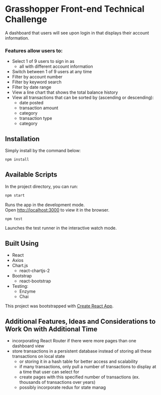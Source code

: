 # Grasshopper Front-end Technical Challenge

A dashboard that users will see upon login in that displays their account information.

### Features allow users to:

- Select 1 of 9 users to sign in as
  - all with different account information
- Switch between 1 of 9 users at any time
- Filter by account number
- Filter by keyword search
- Filter by date range
- View a line chart that shows the total balance history
- View all transactions that can be sorted by (ascending or descending):
  - date posted
  - transaction amount
  - category
  - transaction type
  - category

## Installation

Simply install by the command below:

```bash
npm install
```

## Available Scripts

In the project directory, you can run:

```bash
npm start
```

Runs the app in the development mode.<br>
Open [http://localhost:3000](http://localhost:3000) to view it in the browser.

```bash
npm test
```

Launches the test runner in the interactive watch mode.<br>

## Built Using

- React
- Axios
- Chart.js
  - react-chartjs-2
- Bootstrap
  - react-bootstrap
- Testing:
  - Enzyme
  - Chai

This project was bootstrapped with [Create React App](https://github.com/facebook/create-react-app).

## Additional Features, Ideas and Considerations to Work On with Additional Time

- incorporating React Router if there were more pages than one dashboard view
- store transactions in a persistent database instead of storing all these transactions on local state
  - or storing it in a hash table for better access and scalability
  - if many transactions, only pull a number of transactions to display at a time that user can select for
  - create pages with this specified number of transactions (ex. thousands of transactions over years)
  - possibly incorporate redux for state manag